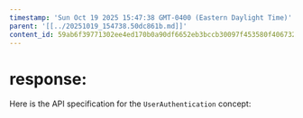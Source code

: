 ```yaml
---
timestamp: 'Sun Oct 19 2025 15:47:38 GMT-0400 (Eastern Daylight Time)'
parent: '[[../20251019_154738.50dc861b.md]]'
content_id: 59ab6f39771302ee4ed170b0a90df6652eb3bccb30097f453580f406732f90ec
---
```


# response:

Here is the API specification for the `UserAuthentication` concept:
